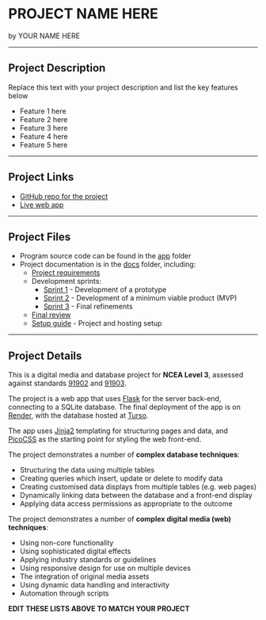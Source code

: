 # PROJECT NAME HERE

by YOUR NAME HERE

---

## Project Description

Replace this text with your project description and list the key features below

- Feature 1 here
- Feature 2 here
- Feature 3 here
- Feature 4 here
- Feature 5 here

---

## Project Links

- [GitHub repo for the project](https://github.com/waimea-Ben/300DTD-Nelson-4x4-webiste-project)
- [Live web app](https://...)

---

## Project Files

- Program source code can be found in the [app](app/) folder
- Project documentation is in the [docs](docs/) folder, including:
  - [Project requirements](docs/0-requirements.md)
  - Development sprints:
    - [Sprint 1](docs/1-sprint-1-prototype.md) - Development of a prototype
    - [Sprint 2](docs/2-sprint-2-mvp.md) - Development of a minimum viable product (MVP)
    - [Sprint 3](docs/3-sprint-3-refinement.md) - Final refinements
  - [Final review](docs/4-review.md)
  - [Setup guide](docs/setup.md) - Project and hosting setup

---

## Project Details

This is a digital media and database project for **NCEA Level 3**, assessed against standards [91902](docs/as91902.pdf) and [91903](docs/as91903.pdf).

The project is a web app that uses [Flask](https://flask.palletsprojects.com) for the server back-end, connecting to a SQLite database. The final deployment of the app is on [Render](https://render.com/), with the database hosted at [Turso](https://turso.tech/).

The app uses [Jinja2](https://jinja.palletsprojects.com/templates/) templating for structuring pages and data, and [PicoCSS](https://picocss.com/) as the starting point for styling the web front-end.

The project demonstrates a number of **complex database techniques**:

- Structuring the data using multiple tables
- Creating queries which insert, update or delete to modify data
- Creating customised data displays from multiple tables (e.g. web pages)
- Dynamically linking data between the database and a front-end display
- Applying data access permissions as appropriate to the outcome

The project demonstrates a number of **complex digital media (web) techniques**:

- Using non-core functionality
- Using sophisticated digital effects
- Applying industry standards or guidelines
- Using responsive design for use on multiple devices
- The integration of original media assets
- Using dynamic data handling and interactivity
- Automation through scripts

**EDIT THESE LISTS ABOVE TO MATCH YOUR PROJECT**